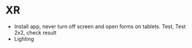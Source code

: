 # XR

- Install app, never turn off screen and open forms on tablets. Test, Test 2x2, check result
- Lighting
